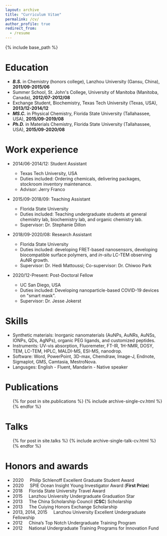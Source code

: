 ```yaml
---
layout: archive
title: "Curriculum Vitae"
permalink: /cv/
author_profile: true
redirect_from:
  - /resume
---
```


{% include base_path %}

Education
======
* ***B.S.*** in Chemistry (honors college), Lanzhou University (Gansu, China), **2011/09-2015/06**
* Summer School, St. John's College, University of Manitoba (Manitoba, Canada), **2012/07-2012/08** 
* Exchange Student, Biochemistry, Texas Tech University (Texas, USA), **2013/12-2014/12**
* ***MS.C.*** in Physical Chemistry, Florida State University (Tallahassee, USA), **2015/09-2019/08**
* ***Ph.D.*** in Materials Chemistry, Florida State University (Tallahassee, USA), **2015/09-2020/08**

Work experience
======
* 2014/06-2014/12: Student Assistant
  * Texas Tech University, USA
  * Duties included: Ordering chemicals, delivering packages, stockroom inventory maintenance.
  * Advisor: Jerry Franco

* 2015/09-2018/09: Teaching Assistant
  * Florida State University
  * Duties included: Teaching undergraduate students at general chemistry lab, biochemistry lab, and organic chemistry lab.
  * Supervisor: Dr. Stephanie Dillon

* 2018/09-2020/08: Research Assistant
  * Florida State University
  * Duties included: developing FRET-based nanosensors, developing biocompatible surface polymers, and *in-situ* LC-TEM observing AuNR growth.
  * Supervisor: Dr. Hedi Mattoussi; Co-supervisor: Dr. Chiwoo Park
  
 * 2020/12-Present: Post-Doctoral Fellow
   * UC San Diego, USA
   * Duties included: Developing nanoparticle-based COVID-19 devices on "smart mask".
   * Supervisor: Dr. Jesse Jokerst
  
Skills
======
* Synthetic materials: Inorganic nanomaterials (AuNPs, AuNRs, AuNSs, IONPs, QDs, AgNPs), organic PEG ligands, and customized peptides.
* Instruments: UV-vis absorption, Fluoremeter, FT-IR, 1H-NMR, DOSY, TEM, LC-TEM, HPLC, MALDI-MS, ESI-MS, nanodrop.
* Software: Word, PowerPoint, 3D-max, Chemdraw, Image-J, Endnote, Sigmaplot, GMS, Camtasia, MestroNova.
* Langusges: English - Fluent, Mandarin - Native speaker

Publications
======
  <ul>{% for post in site.publications %}
    {% include archive-single-cv.html %}
  {% endfor %}</ul>
  
Talks
======
  <ul>{% for post in site.talks %}
    {% include archive-single-talk-cv.html %}
  {% endfor %}</ul>
  

# Honors and awards
* 2020               &nbsp;&nbsp;&nbsp; Philip Schlenoff Excellent Graduate Student Award
* 2020               &nbsp;&nbsp;&nbsp; SPIE Ocean Insight Young Investigator Award (**First Prize**)
* 2018               &nbsp;&nbsp;&nbsp; Florida State University Travel Award
* 2015               &nbsp;&nbsp;&nbsp; Lanzhou University Undergraduate Graduation Star
* 2013               &nbsp;&nbsp;&nbsp; The China Scholarship Council (**CSC**) Scholarship
* 2013               &nbsp;&nbsp;&nbsp; The Cuiying Honors Exchange Scholarship
* 2013, 2014, 2015   &nbsp;&nbsp;&nbsp; Lanzhou University Excellent Undergraduate Fellowship
* 2012               &nbsp;&nbsp;&nbsp; China’s Top Notch Undergraduate Training Program
* 2012               &nbsp;&nbsp;&nbsp; National Undergraduate Training Programs for Innovation Fund
